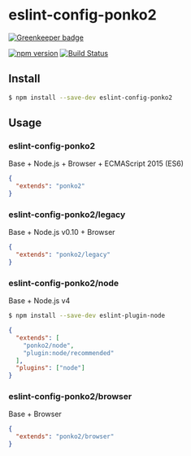 # eslint-config-ponko2

[![Greenkeeper badge](https://badges.greenkeeper.io/ponko2/eslint-config-ponko2.svg)](https://greenkeeper.io/)

[![npm version](https://badge.fury.io/js/eslint-config-ponko2.svg)](https://badge.fury.io/js/eslint-config-ponko2)
[![Build Status](https://travis-ci.org/ponko2/eslint-config-ponko2.svg?branch=master)](https://travis-ci.org/ponko2/eslint-config-ponko2)

## Install

```sh
$ npm install --save-dev eslint-config-ponko2
```

## Usage

### eslint-config-ponko2

Base + Node.js + Browser + ECMAScript 2015 (ES6)

```json
{
  "extends": "ponko2"
}
```

### eslint-config-ponko2/legacy

Base + Node.js v0.10 + Browser

```json
{
  "extends": "ponko2/legacy"
}
```

### eslint-config-ponko2/node

Base + Node.js v4

```sh
$ npm install --save-dev eslint-plugin-node
```

```json
{
  "extends": [
    "ponko2/node",
    "plugin:node/recommended"
  ],
  "plugins": ["node"]
}
```

### eslint-config-ponko2/browser

Base + Browser

```json
{
  "extends": "ponko2/browser"
}
```
